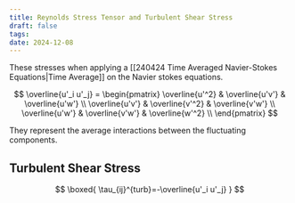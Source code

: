 ```yaml
---
title: Reynolds Stress Tensor and Turbulent Shear Stress
draft: false
tags: 
date: 2024-12-08
---
```

These stresses when applying a [[240424 Time Averaged Navier-Stokes Equations|Time Average]] on the Navier stokes equations. 

$$
\overline{u'_i u'_j} = 
\begin{pmatrix}
\overline{u'^2} & \overline{u'v'} & \overline{u'w'} \\
\overline{u'v'} & \overline{v'^2} & \overline{v'w'} \\
\overline{u'w'} & \overline{v'w'} & \overline{w'^2} \\
\end{pmatrix}
$$

They represent the average interactions between the fluctuating components. 

## Turbulent Shear Stress 

$$
\boxed{
\tau_{ij}^{turb}=-\overline{u'_i u'_j}
}
$$

